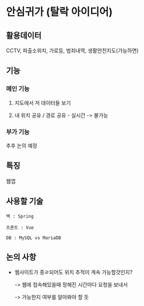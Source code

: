 # 안심귀가 (탈락 아이디어)

## 활용데이터

CCTV, 파출소위치, 가로등, 범죄내역, 생활안전지도(가능하면)

## 기능

### 메인 기능

1. 지도에서 저 데이터들 보기

2. 내 위치 공유 / 경로 공유 - 실시간 -> 불가능

### 부가 기능

추후 논의 예정

## 특징

웹앱

## 사용할 기술

    백 : Spring

    프론트 : Vue

    DB : MySQL vs MariaDB

## 논의 사항

- 웹사이트가 종ㄹ되어도 위치 추적이 계속 가능할것인지?

    -> 웹에 접속해있을때 정해진 시간마다 요청을 보내서

    -> 가능한지 여부를 알아봐야 할 듯
